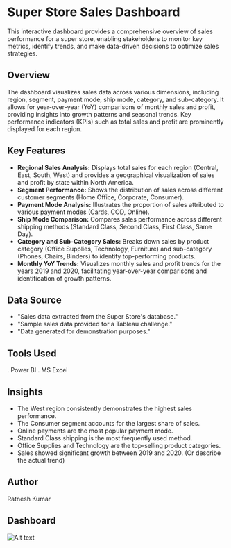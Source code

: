 # Super Store Sales Dashboard

This interactive dashboard provides a comprehensive overview of sales performance for a super store, enabling stakeholders to monitor key metrics, identify trends, and make data-driven decisions to optimize sales strategies.

## Overview

The dashboard visualizes sales data across various dimensions, including region, segment, payment mode, ship mode, category, and sub-category. It allows for year-over-year (YoY) comparisons of monthly sales and profit, providing insights into growth patterns and seasonal trends.  Key performance indicators (KPIs) such as total sales and profit are prominently displayed for each region.

## Key Features

*   **Regional Sales Analysis:** Displays total sales for each region (Central, East, South, West) and provides a geographical visualization of sales and profit by state within North America.
*   **Segment Performance:**  Shows the distribution of sales across different customer segments (Home Office, Corporate, Consumer).
*   **Payment Mode Analysis:**  Illustrates the proportion of sales attributed to various payment modes (Cards, COD, Online).
*   **Ship Mode Comparison:**  Compares sales performance across different shipping methods (Standard Class, Second Class, First Class, Same Day).
*   **Category and Sub-Category Sales:** Breaks down sales by product category (Office Supplies, Technology, Furniture) and sub-category (Phones, Chairs, Binders) to identify top-performing products.
*   **Monthly YoY Trends:**  Visualizes monthly sales and profit trends for the years 2019 and 2020, facilitating year-over-year comparisons and identification of growth patterns.

## Data Source

*   "Sales data extracted from the Super Store's  database."
*   "Sample sales data provided for a Tableau challenge."
*   "Data generated for demonstration purposes."

## Tools Used

.   Power BI
.   MS Excel


## Insights 



*   The West region consistently demonstrates the highest sales performance.
*   The Consumer segment accounts for the largest share of sales.
*   Online payments are the most popular payment mode.
*   Standard Class shipping is the most frequently used method.
*   Office Supplies and Technology are the top-selling product categories.
*   Sales showed significant growth between 2019 and 2020. (Or describe the actual trend)

## Author

Ratnesh Kumar


## Dashboard

![Alt text](https://github.com/ratnesh134/Super-Store-Sales-Dashboard)

